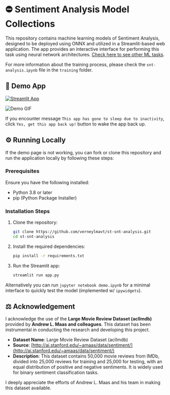 # ⛔️ Sentiment Analysis Model Collections

This repository contains machine learning models of Sentiment Analysis, designed to be deployed using ONNX and utilized in a Streamlit-based web application. The app provides an interactive interface for performing this task using neural network architectures. [Check here to see other ML tasks](https://github.com/verneylmavt/ml-model).

For more information about the training process, please check the `snt-analysis.ipynb` file in the `training` folder.

## 🎈 Demo App

[![Streamlit App](https://static.streamlit.io/badges/streamlit_badge_black_white.svg)](https://verneylogyt-snt-analysis.streamlit.app/)

![Demo GIF](https://github.com/verneylmavt/st-snt-analysis/blob/main/assets/demo.gif)

If you encounter message `This app has gone to sleep due to inactivity`, click `Yes, get this app back up!` button to wake the app back up.

<!-- [https://verneylogyt.streamlit.app/](https://verneylogyt.streamlit.app/) -->

## ⚙️ Running Locally

If the demo page is not working, you can fork or clone this repository and run the application locally by following these steps:

### Prerequisites

Ensure you have the following installed:

- Python 3.8 or later
- pip (Python Package Installer)

### Installation Steps

1. Clone the repository:

   ```bash
   git clone https://github.com/verneylmavt/st-snt-analysis.git
   cd st-snt-analysis
   ```

2. Install the required dependencies:

   ```bash
   pip install -r requirements.txt
   ```

3. Run the Streamlit app:
   ```bash
   streamlit run app.py
   ```

Alternatively you can run `jupyter notebook demo.ipynb` for a minimal interface to quickly test the model (implemented w/ `ipywidgets`).

## ⚖️ Acknowledgement

I acknowledge the use of the **Large Movie Review Dataset (aclImdb)** provided by **Andrew L. Maas and colleagues**. This dataset has been instrumental in conducting the research and developing this project.

- **Dataset Name**: Large Movie Review Dataset (aclImdb)
- **Source**: [http://ai.stanford.edu/~amaas/data/sentiment/](http://ai.stanford.edu/~amaas/data/sentiment/)
- **Description**: This dataset contains 50,000 movie reviews from IMDb, divided into 25,000 reviews for training and 25,000 for testing, with an equal distribution of positive and negative sentiments. It is widely used for binary sentiment classification tasks.

I deeply appreciate the efforts of Andrew L. Maas and his team in making this dataset available.
